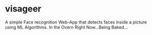 # visageer
A simple Face recognition Web-App that detects faces inside a picture using ML Algorithms.
In the Overn Right Now...Being Baked...
